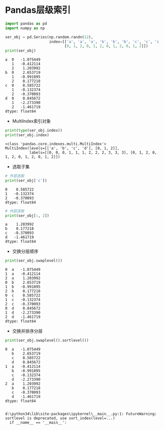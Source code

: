 
# Pandas层级索引


```python
import pandas as pd
import numpy as np
```


```python
ser_obj = pd.Series(np.random.randn(12),
                    index=[['a', 'a', 'a', 'b', 'b', 'b', 'c', 'c', 'c', 'd', 'd', 'd'],
                           [0, 1, 2, 0, 1, 2, 0, 1, 2, 0, 1, 2]])
print(ser_obj)
```

    a  0   -1.075449
       1   -0.412114
       2    1.203992
    b  0    2.653719
       1   -0.991895
       2    0.177218
    c  0    0.585722
       1   -0.132374
       2   -0.370093
    d  0    0.845672
       1   -2.273390
       2   -1.461719
    dtype: float64
    

* MultiIndex索引对象


```python
print(type(ser_obj.index))
print(ser_obj.index)
```

    <class 'pandas.core.indexes.multi.MultiIndex'>
    MultiIndex(levels=[['a', 'b', 'c', 'd'], [0, 1, 2]],
               labels=[[0, 0, 0, 1, 1, 1, 2, 2, 2, 3, 3, 3], [0, 1, 2, 0, 1, 2, 0, 1, 2, 0, 1, 2]])
    

* 选取子集


```python
# 外层选取
print(ser_obj['c'])
```

    0    0.585722
    1   -0.132374
    2   -0.370093
    dtype: float64
    


```python
# 内层选取
print(ser_obj[:, 2])
```

    a    1.203992
    b    0.177218
    c   -0.370093
    d   -1.461719
    dtype: float64
    

* 交换分层顺序


```python
print(ser_obj.swaplevel())
```

    0  a   -1.075449
    1  a   -0.412114
    2  a    1.203992
    0  b    2.653719
    1  b   -0.991895
    2  b    0.177218
    0  c    0.585722
    1  c   -0.132374
    2  c   -0.370093
    0  d    0.845672
    1  d   -2.273390
    2  d   -1.461719
    dtype: float64
    

* 交换并排序分层


```python
print(ser_obj.swaplevel().sortlevel())
```

    0  a   -1.075449
       b    2.653719
       c    0.585722
       d    0.845672
    1  a   -0.412114
       b   -0.991895
       c   -0.132374
       d   -2.273390
    2  a    1.203992
       b    0.177218
       c   -0.370093
       d   -1.461719
    dtype: float64
    

    d:\python34\lib\site-packages\ipykernel\__main__.py:1: FutureWarning: sortlevel is deprecated, use sort_index(level=...)
      if __name__ == '__main__':
    


```python

```
